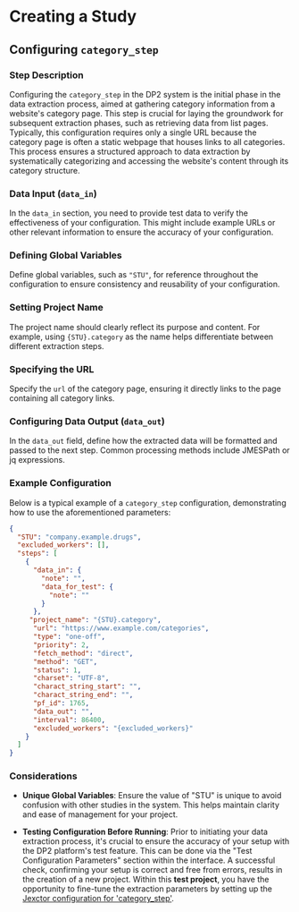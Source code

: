  # Creating a Study
## Configuring `category_step`
### Step Description
Configuring the `category_step` in the DP2 system is the initial phase in the data extraction process, aimed at gathering category information from a website's category page. This step is crucial for laying the groundwork for subsequent extraction phases, such as retrieving data from list pages. Typically, this configuration requires only a single URL because the category page is often a static webpage that houses links to all categories. This process ensures a structured approach to data extraction by systematically categorizing and accessing the website's content through its category structure.


### Data Input (`data_in`)
In the `data_in` section, you need to provide test data to verify the effectiveness of your configuration. This might include example URLs or other relevant information to ensure the accuracy of your configuration.

### Defining Global Variables
Define global variables, such as `"STU"`, for reference throughout the configuration to ensure consistency and reusability of your configuration.

### Setting Project Name
The project name should clearly reflect its purpose and content. For example, using `{STU}.category` as the name helps differentiate between different extraction steps.

### Specifying the URL
Specify the `url` of the category page, ensuring it directly links to the page containing all category links.

### Configuring Data Output (`data_out`)
In the `data_out` field, define how the extracted data will be formatted and passed to the next step. Common processing methods include JMESPath or jq expressions.

### Example Configuration
Below is a typical example of a `category_step` configuration, demonstrating how to use the aforementioned parameters:

```json
{
  "STU": "company.example.drugs",
  "excluded_workers": [],
  "steps": [
    {
      "data_in": {
        "note": "",
        "data_for_test": {
          "note": ""
        }
      },
     "project_name": "{STU}.category",
      "url": "https://www.example.com/categories",
      "type": "one-off",
      "priority": 2,
      "fetch_method": "direct",
      "method": "GET",
      "status": 1,
      "charset": "UTF-8",
      "charact_string_start": "",
      "charact_string_end": "",
      "pf_id": 1765,
      "data_out": "",
      "interval": 86400,
      "excluded_workers": "{excluded_workers}"
    }
  ]
}

```

### Considerations

- **Unique Global Variables**: Ensure the value of "STU" is unique to avoid confusion with other studies in the system. This helps maintain clarity and ease of management for your project.

- **Testing Configuration Before Running**: Prior to initiating your data extraction process, it's crucial to ensure the accuracy of your setup with the DP2 platform's test feature. This can be done via the "Test Configuration Parameters" section within the interface. A successful check, confirming your setup is correct and free from errors, results in the creation of a new project. Within this **test project**, you have the opportunity to fine-tune the extraction parameters by setting up the [Jexctor configuration for 'category_step'](Jexter%20Configuration%3AExtracting%20the%20Category%20in%20'category_step'.md).



